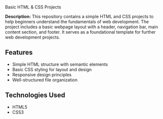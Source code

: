 Basic HTML & CSS Projects

**Description:**
This repository contains a simple HTML and CSS projects to help beginners understand the fundamentals of web development. The project includes a basic webpage layout with a header, navigation bar, main content section, and footer. It serves as a foundational template for further web development projects.

## Features
- Simple HTML structure with semantic elements
- Basic CSS styling for layout and design
- Responsive design principles
- Well-structured file organization

## Technologies Used
- HTML5
- CSS3

